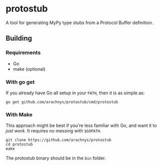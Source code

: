# protostub

A tool for generating MyPy type stubs from a Protocol Buffer definition.

## Building

### Requirements
- Go
- make (optional)


### With go get
If you already have Go all setup in your `PATH`, then it is as simple as:

```
go get github.com/arachnys/protostub/cmd/protostub
```

### With Make
This approach might be best if you're less familiar with Go, and want it to 
*just work*. It requires no messing with `$GOPATH`.

```
git clone https://github.com/arachnys/protostub
cd protostub
make
```

The protostub binary should be in the `bin` folder.
